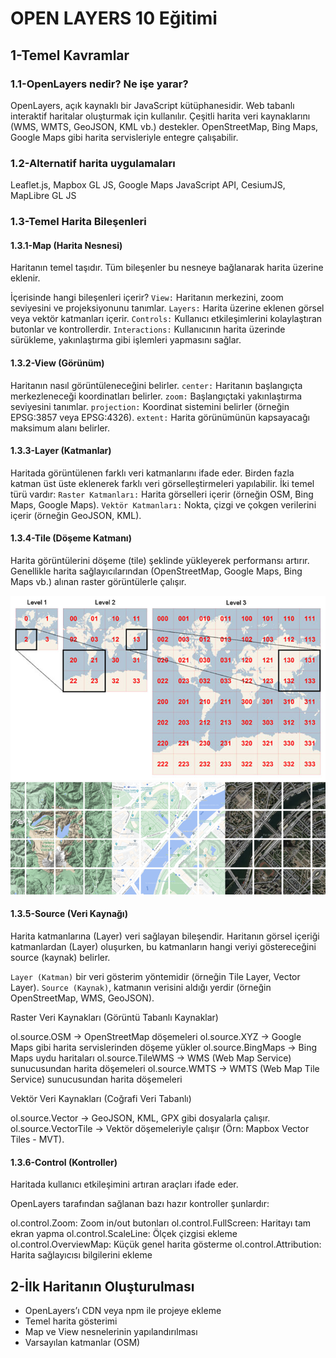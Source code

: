 # OPEN LAYERS 10 Eğitimi

## 1-Temel Kavramlar

### 1.1-OpenLayers nedir? Ne işe yarar?
OpenLayers, açık kaynaklı bir JavaScript kütüphanesidir. 
Web tabanlı interaktif haritalar oluşturmak için kullanılır.
Çeşitli harita veri kaynaklarını (WMS, WMTS, GeoJSON, KML vb.) destekler.
OpenStreetMap, Bing Maps, Google Maps gibi harita servisleriyle entegre çalışabilir.

### 1.2-Alternatif harita uygulamaları
Leaflet.js, 
Mapbox GL JS, 
Google Maps JavaScript API, 
CesiumJS, 
MapLibre GL JS

### 1.3-Temel Harita Bileşenleri
#### 1.3.1-Map (Harita Nesnesi)
Haritanın temel taşıdır. Tüm bileşenler bu nesneye bağlanarak harita üzerine eklenir.

İçerisinde hangi bileşenleri içerir?
`View:` Haritanın merkezini, zoom seviyesini ve projeksiyonunu tanımlar.
`Layers:` Harita üzerine eklenen görsel veya vektör katmanları içerir.
`Controls:` Kullanıcı etkileşimlerini kolaylaştıran butonlar ve kontrollerdir.
`Interactions:` Kullanıcının harita üzerinde sürükleme, yakınlaştırma gibi işlemleri yapmasını sağlar.

#### 1.3.2-View (Görünüm)

Haritanın nasıl görüntüleneceğini belirler.
`center:` Haritanın başlangıçta merkezleneceği koordinatları belirler.
`zoom:` Başlangıçtaki yakınlaştırma seviyesini tanımlar.
`projection:` Koordinat sistemini belirler (örneğin EPSG:3857 veya EPSG:4326).
`extent:` Harita görünümünün kapsayacağı maksimum alanı belirler.

#### 1.3.3-Layer (Katmanlar)
Haritada görüntülenen farklı veri katmanlarını ifade eder. Birden fazla katman üst üste eklenerek farklı veri görselleştirmeleri yapılabilir.
İki temel türü vardır:
`Raster Katmanları:` Harita görselleri içerir (örneğin OSM, Bing Maps, Google Maps).
`Vektör Katmanları:` Nokta, çizgi ve çokgen verilerini içerir (örneğin GeoJSON, KML).

#### 1.3.4-Tile (Döşeme Katmanı)

Harita görüntülerini döşeme (tile) şeklinde yükleyerek performansı artırır. 
Genellikle harita sağlayıcılarından (OpenStreetMap, Google Maps, Bing Maps vb.) alınan raster görüntülerle çalışır.

![tile](readme-image/tile.png)
![tile2](readme-image/tile2.png)

#### 1.3.5-Source (Veri Kaynağı)

Harita katmanlarına (Layer) veri sağlayan bileşendir. Haritanın görsel içeriği katmanlardan (Layer) oluşurken, bu katmanların hangi veriyi göstereceğini source (kaynak) belirler.

`Layer (Katman)` bir veri gösterim yöntemidir (örneğin Tile Layer, Vector Layer).
`Source (Kaynak)`, katmanın verisini aldığı yerdir (örneğin OpenStreetMap, WMS, GeoJSON).

Raster Veri Kaynakları (Görüntü Tabanlı Kaynaklar)

ol.source.OSM → OpenStreetMap döşemeleri
ol.source.XYZ → Google Maps gibi harita servislerinden döşeme yükler
ol.source.BingMaps → Bing Maps uydu haritaları
ol.source.TileWMS → WMS (Web Map Service) sunucusundan harita döşemeleri
ol.source.WMTS → WMTS (Web Map Tile Service) sunucusundan harita döşemeleri

Vektör Veri Kaynakları (Coğrafi Veri Tabanlı)

ol.source.Vector → GeoJSON, KML, GPX gibi dosyalarla çalışır.
ol.source.VectorTile → Vektör döşemeleriyle çalışır (Örn: Mapbox Vector Tiles - MVT).

#### 1.3.6-Control (Kontroller)

Haritada kullanıcı etkileşimini artıran araçları ifade eder. 

OpenLayers tarafından sağlanan bazı hazır kontroller şunlardır:

ol.control.Zoom: Zoom in/out butonları
ol.control.FullScreen: Haritayı tam ekran yapma
ol.control.ScaleLine: Ölçek çizgisi ekleme
ol.control.OverviewMap: Küçük genel harita gösterme
ol.control.Attribution: Harita sağlayıcısı bilgilerini ekleme

## 2-İlk Haritanın Oluşturulması

* OpenLayers’ı CDN veya npm ile projeye ekleme
* Temel harita gösterimi
* Map ve View nesnelerinin yapılandırılması
* Varsayılan katmanlar (OSM)
